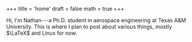 +++
title = 'home'
draft = false
math = true
+++

Hi, I'm Nathan---a Ph.D. student in aerospace engineering at Texas A&M University.
This is where I plan to post about various things, mostly $\LaTeX$ and Linux for now.
